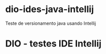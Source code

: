 # dio-ides-java-intellij
Teste de versionamento java usando Intellij


DIO - testes IDE Intellij 
=========================
